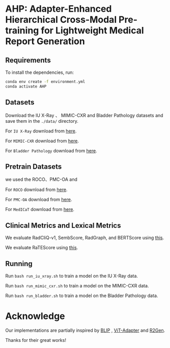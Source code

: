 # AHP: Adapter-Enhanced Hierarchical Cross-Modal Pre-training for Lightweight Medical Report Generation

## Requirements

To install the dependencies, run:

```bash
conda env create -f environment.yml
conda activate AHP
```

## Datasets

Download the IU X-Ray 、 MIMIC-CXR  and Bladder Pathology datasets and save them in the `./data/` directory.

For `IU X-Ray` download from [here](https://iuhealth.org/find-medical-services/x-rays).

For `MIMIC-CXR` download from [here](https://physionet.org/content/mimic-cxr-jpg/2.0.0/).

For `Bladder Pathology` download from [here](https://figshare.com/projects/nmi-wsi-diagnosis/61973).

## Pretrain Datasets

we used the ROCO、PMC-OA and 

For `ROCO` download from [here](https://github.com/razorx89/roco-dataset).

For `PMC-OA` download from [here](https://huggingface.co/datasets/axiong/pmc_oa).

For `MedICaT` download from [here](https://github.com/allenai/medicat).

## Clinical Metrics and Lexical Metrics

We evaluate RadCliQ-v1, SembScore, RadGraph, and BERTScore using [this](https://github.com/rajpurkarlab/CXR-Report-Metric/tree/main).

We evaluate RaTEScore using [this](https://github.com/MAGIC-AI4Med/RaTEScore).

## Running

Run `bash run_iu_xray.sh` to train a model on the IU X-Ray data.

Run `bash run_mimic_cxr.sh` to train a model on the MIMIC-CXR data.

Run `bash run_bladder.sh` to train a model on the Bladder Pathology data.

# Acknowledge

Our implementations are partially inspired by [BLIP](https://github.com/salesforce/BLIP?tab=readme-ov-file) ,  [ViT-Adapter](https://github.com/czczup/ViT-Adapter) and [R2Gen](https://github.com/zhjohnchan/R2Gen).

Thanks for their great works!
